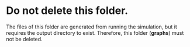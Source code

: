 # Do not delete this folder.

The files of this folder are generated from running the simulation, but it requires the output directory to exist. Therefore, this folder (**graphs**) must not be deleted.
